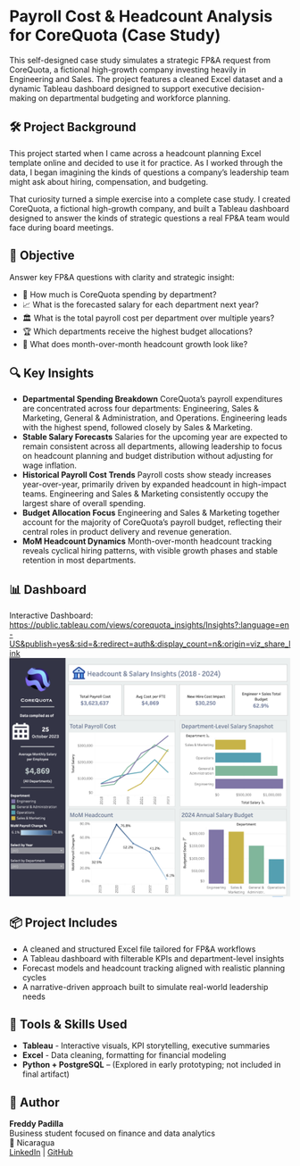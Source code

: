 # Payroll Cost & Headcount Analysis for CoreQuota (Case Study)
This self-designed case study simulates a strategic FP&A request from CoreQuota, a fictional high-growth company investing heavily in Engineering and Sales. The project features a cleaned Excel dataset and a dynamic Tableau dashboard designed to support executive decision-making on departmental budgeting and workforce planning.

## 🛠️ Project Background
This project started when I came across a headcount planning Excel template online and decided to use it for practice. As I worked through the data, I began imagining the kinds of questions a company’s leadership team might ask about hiring, compensation, and budgeting.

That curiosity turned a simple exercise into a complete case study. I created CoreQuota, a fictional high-growth company, and built a Tableau dashboard designed to answer the kinds of strategic questions a real FP&A team would face during board meetings.

## 🎯 Objective 
Answer key FP&A questions with clarity and strategic insight: 
- 💸 How much is CoreQuota spending by department?
- 📈 What is the forecasted salary for each department next year?
- 🏛️ What is the total payroll cost per department over multiple years?
- 🏆 Which departments receive the highest budget allocations?
- 👥 What does month-over-month headcount growth look like?

## 🔍 Key Insights
- **Departmental Spending Breakdown** CoreQuota’s payroll expenditures are concentrated across four departments: Engineering, Sales & Marketing, General & Administration, and Operations. Engineering leads with the highest spend, followed closely by Sales & Marketing.
- **Stable Salary Forecasts** Salaries for the upcoming year are expected to remain consistent across all departments, allowing leadership to focus on headcount planning and budget distribution without adjusting for wage inflation.
- **Historical Payroll Cost Trends** Payroll costs show steady increases year-over-year, primarily driven by expanded headcount in high-impact teams. Engineering and Sales & Marketing consistently occupy the largest share of overall spending.
- **Budget Allocation Focus** Engineering and Sales & Marketing together account for the majority of CoreQuota’s payroll budget, reflecting their central roles in product delivery and revenue generation.
- **MoM Headcount Dynamics** Month-over-month headcount tracking reveals cyclical hiring patterns, with visible growth phases and stable retention in most departments.

## 📊 Dashboard
Interactive Dashboard: https://public.tableau.com/views/corequota_insights/Insights?:language=en-US&publish=yes&:sid=&:redirect=auth&:display_count=n&:origin=viz_share_link
![Dashboard Screenshot](dashboard/cq_dashboard.png)

## 📦 Project Includes 
- A cleaned and structured Excel file tailored for FP&A workflows
- A Tableau dashboard with filterable KPIs and department-level insights
- Forecast models and headcount tracking aligned with realistic planning cycles
- A narrative-driven approach built to simulate real-world leadership needs

## 🧠 Tools & Skills Used 
- **Tableau** - Interactive visuals, KPI storytelling, executive summaries
- **Excel** - Data cleaning, formatting for financial modeling
- **Python + PostgreSQL** – (Explored in early prototyping; not included in final artifact)

## 👤 Author
**Freddy Padilla**  
Business student focused on finance and data analytics  
📍 Nicaragua  
[LinkedIn](https://www.linkedin.com/in/freddyp06/) | [GitHub](https://github.com/freddy-padilla)
